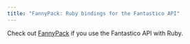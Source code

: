 ```yaml
---
title: "FannyPack: Ruby bindings for the Fantastico API"
---
```


Check out [FannyPack][] if you use the Fantastico API with Ruby.

[FannyPack]: https://github.com/site5/fanny_pack
